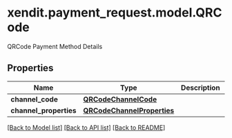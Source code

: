 # xendit.payment_request.model.QRCode

QRCode Payment Method Details

## Properties
Name | Type | Description | Notes
------------ | ------------- | ------------- | -------------
**channel_code** | [**QRCodeChannelCode**](QRCodeChannelCode.md) |  | [optional] 
**channel_properties** | [**QRCodeChannelProperties**](QRCodeChannelProperties.md) |  | [optional] 

[[Back to Model list]](../README.md#documentation-for-models) [[Back to API list]](../README.md#documentation-for-api-endpoints) [[Back to README]](../README.md)


